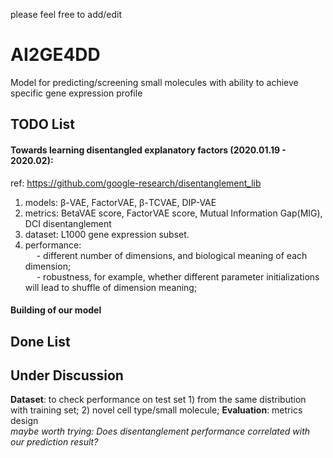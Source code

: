 please feel free to add/edit  
# AI2GE4DD
Model for predicting/screening small molecules with ability to achieve specific gene expression profile  

## TODO List
#### **Towards learning disentangled explanatory factors (2020.01.19 - 2020.02):**  
ref: https://github.com/google-research/disentanglement_lib  
1. models: β-VAE, FactorVAE, β-TCVAE, DIP-VAE
2. metrics: BetaVAE score, FactorVAE score, Mutual Information Gap(MIG), DCI disentanglement
3. dataset: L1000 gene expression subset.
4. performance:  
&emsp; - different number of dimensions, and biological meaning of each dimension;  
&emsp; - robustness, for example, whether different parameter initializations will lead to shuffle of dimension meaning;    

#### **Building of our model**

## Done List  

## Under Discussion
**Dataset**: to check performance on test set 1) from the same distribution with training set; 2) novel cell type/small molecule;
**Evaluation**: metrics design    
*maybe worth trying: Does disentanglement performance correlated with our prediction result?*
